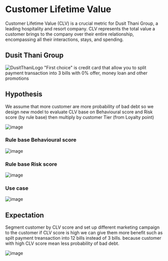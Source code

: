 # Customer Lifetime Value

Customer Lifetime Value (CLV) is a crucial metric for Dusit Thani Group, a leading hospitality and resort company. CLV represents the total value a customer brings to the company over their entire relationship, encompassing all their interactions, stays, and spending.

## Dusit Thani Group
![DusitThaniLogo](Image/Dusit%Thani%Group.PNG)
"First choice" is credit card that allow you to split payment transaction into 3 bills with 0% offer, money loan and other promotions

## Hypothesis
We assume that more customer are more probability of bad debt so we design new model to evaluate CLV base on Behavioural score and Risk score (by rule base)
then multiply by customer Tier (from Loyalty point)

![image](Firstchoice-5.png)

### Rule base Behavioural score
![image](Firstchoice-6.png)

### Rule base Risk score
![image](Firstchoice-7.png)

### Use case
![image](Firstchoice-08.png)

## Expectation
Segment customer by CLV score and set up different marketing campaign to the customer
if CLV score is high we can give them more benefit such as spilt payment treansaction into 12 bills instead of 3 bills.
because customer with high CLV score mean less probability of bad debt.

![image](Firstchoice-4.png)
